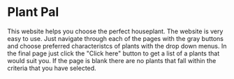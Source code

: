 # Plant Pal
This website helps you choose the perfect houseplant.
The website is very easy to use.
Just navigate through each of the pages with the gray buttons and choose preferred characteristcs of plants with the drop down menus.
In the final page just click the "Click here" button to get a list of a plants that would suit you.
If the page is blank there are no plants that fall within the criteria that you have selected.
